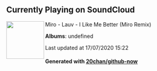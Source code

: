 ## Currently Playing on SoundCloud

[<img align="left" width="100" src="https://i1.sndcdn.com/artworks-000229032879-2arf83-t120x120.jpg">](https://soundcloud.com/thisismiro/i-like-me-better)

Miro - Lauv - I Like Me Better (Miro Remix)

**Albums**: undefined

Last updated at 17/07/2020 15:22

#### Generated with [20chan/github-now](https://github.com/20chan/github-now)


<!--
**20chan/20chan** is a ✨ _special_ ✨ repository because its `README.md` (this file) appears on your GitHub profile.

Here are some ideas to get you started:

- 🔭 I’m currently working on ...
- 🌱 I’m currently learning ...
- 👯 I’m looking to collaborate on ...
- 🤔 I’m looking for help with ...
- 💬 Ask me about ...
- 📫 How to reach me: ...
- 😄 Pronouns: ...
- ⚡ Fun fact: ...
-->
